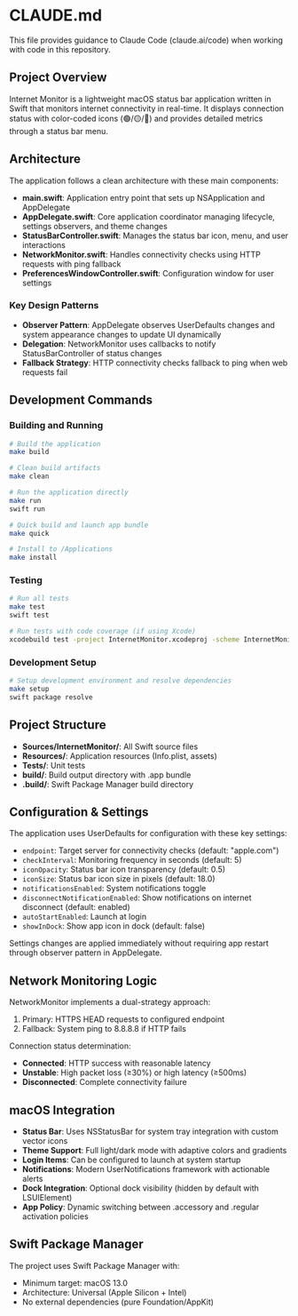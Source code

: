 # CLAUDE.md

This file provides guidance to Claude Code (claude.ai/code) when working with code in this repository.

## Project Overview

Internet Monitor is a lightweight macOS status bar application written in Swift that monitors internet connectivity in real-time. It displays connection status with color-coded icons (🟢/🟡/🔴) and provides detailed metrics through a status bar menu.

## Architecture

The application follows a clean architecture with these main components:

- **main.swift**: Application entry point that sets up NSApplication and AppDelegate
- **AppDelegate.swift**: Core application coordinator managing lifecycle, settings observers, and theme changes
- **StatusBarController.swift**: Manages the status bar icon, menu, and user interactions
- **NetworkMonitor.swift**: Handles connectivity checks using HTTP requests with ping fallback
- **PreferencesWindowController.swift**: Configuration window for user settings

### Key Design Patterns

- **Observer Pattern**: AppDelegate observes UserDefaults changes and system appearance changes to update UI dynamically
- **Delegation**: NetworkMonitor uses callbacks to notify StatusBarController of status changes
- **Fallback Strategy**: HTTP connectivity checks fallback to ping when web requests fail

## Development Commands

### Building and Running
```bash
# Build the application
make build

# Clean build artifacts
make clean

# Run the application directly
make run
swift run

# Quick build and launch app bundle
make quick

# Install to /Applications
make install
```

### Testing
```bash
# Run all tests
make test
swift test

# Run tests with code coverage (if using Xcode)
xcodebuild test -project InternetMonitor.xcodeproj -scheme InternetMonitor -enableCodeCoverage YES
```

### Development Setup
```bash
# Setup development environment and resolve dependencies
make setup
swift package resolve
```

## Project Structure

- **Sources/InternetMonitor/**: All Swift source files
- **Resources/**: Application resources (Info.plist, assets)
- **Tests/**: Unit tests
- **build/**: Build output directory with .app bundle
- **.build/**: Swift Package Manager build directory

## Configuration & Settings

The application uses UserDefaults for configuration with these key settings:
- `endpoint`: Target server for connectivity checks (default: "apple.com")
- `checkInterval`: Monitoring frequency in seconds (default: 5)
- `iconOpacity`: Status bar icon transparency (default: 0.5)
- `iconSize`: Status bar icon size in pixels (default: 18.0)
- `notificationsEnabled`: System notifications toggle
- `disconnectNotificationEnabled`: Show notifications on internet disconnect (default: enabled)
- `autoStartEnabled`: Launch at login
- `showInDock`: Show app icon in dock (default: false)

Settings changes are applied immediately without requiring app restart through observer pattern in AppDelegate.

## Network Monitoring Logic

NetworkMonitor implements a dual-strategy approach:
1. Primary: HTTPS HEAD requests to configured endpoint
2. Fallback: System ping to 8.8.8.8 if HTTP fails

Connection status determination:
- **Connected**: HTTP success with reasonable latency
- **Unstable**: High packet loss (≥30%) or high latency (≥500ms)
- **Disconnected**: Complete connectivity failure

## macOS Integration

- **Status Bar**: Uses NSStatusBar for system tray integration with custom vector icons
- **Theme Support**: Full light/dark mode with adaptive colors and gradients
- **Login Items**: Can be configured to launch at system startup
- **Notifications**: Modern UserNotifications framework with actionable alerts
- **Dock Integration**: Optional dock visibility (hidden by default with LSUIElement)
- **App Policy**: Dynamic switching between .accessory and .regular activation policies

## Swift Package Manager

The project uses Swift Package Manager with:
- Minimum target: macOS 13.0
- Architecture: Universal (Apple Silicon + Intel)
- No external dependencies (pure Foundation/AppKit)